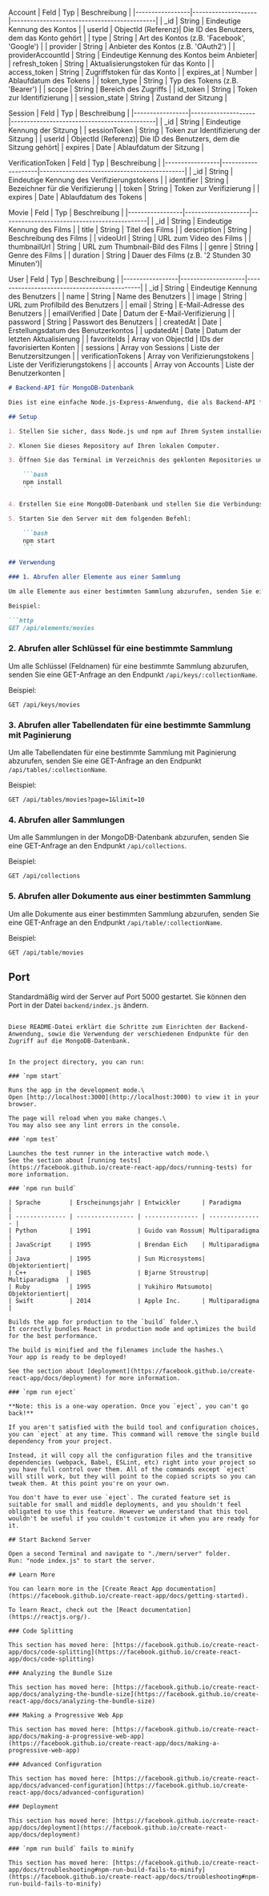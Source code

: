 
Account
| Feld            | Typ                | Beschreibung                                |
|-----------------|--------------------|---------------------------------------------|
| _id             | String             | Eindeutige Kennung des Kontos               |
| userId          | ObjectId (Referenz)| Die ID des Benutzers, dem das Konto gehört  |
| type            | String             | Art des Kontos (z.B. 'Facebook', 'Google') |
| provider        | String             | Anbieter des Kontos (z.B. 'OAuth2')        |
| providerAccountId | String           | Eindeutige Kennung des Kontos beim Anbieter|
| refresh_token   | String             | Aktualisierungstoken für das Konto          |
| access_token    | String             | Zugriffstoken für das Konto                 |
| expires_at      | Number             | Ablaufdatum des Tokens                      |
| token_type      | String             | Typ des Tokens (z.B. 'Bearer')             |
| scope           | String             | Bereich des Zugriffs                        |
| id_token        | String             | Token zur Identifizierung                    |
| session_state   | String             | Zustand der Sitzung                         |

Session
| Feld            | Typ                | Beschreibung                                |
|-----------------|--------------------|---------------------------------------------|
| _id             | String             | Eindeutige Kennung der Sitzung              |
| sessionToken    | String             | Token zur Identifizierung der Sitzung       |
| userId          | ObjectId (Referenz)| Die ID des Benutzers, dem die Sitzung gehört|
| expires         | Date               | Ablaufdatum der Sitzung                     |

VerificationToken
| Feld            | Typ                | Beschreibung                                |
|-----------------|--------------------|---------------------------------------------|
| _id             | String             | Eindeutige Kennung des Verifizierungstokens |
| identifier      | String             | Bezeichner für die Verifizierung            |
| token           | String             | Token zur Verifizierung                      |
| expires         | Date               | Ablaufdatum des Tokens                      |

Movie
| Feld            | Typ                | Beschreibung                                |
|-----------------|--------------------|---------------------------------------------|
| _id             | String             | Eindeutige Kennung des Films                |
| title           | String             | Titel des Films                             |
| description     | String             | Beschreibung des Films                      |
| videoUrl        | String             | URL zum Video des Films                     |
| thumbnailUrl    | String             | URL zum Thumbnail-Bild des Films            |
| genre           | String             | Genre des Films                             |
| duration        | String             | Dauer des Films (z.B. '2 Stunden 30 Minuten')|

User
| Feld            | Typ                | Beschreibung                                |
|-----------------|--------------------|---------------------------------------------|
| _id             | String             | Eindeutige Kennung des Benutzers            |
| name            | String             | Name des Benutzers                          |
| image           | String             | URL zum Profilbild des Benutzers            |
| email           | String             | E-Mail-Adresse des Benutzers                |
| emailVerified   | Date               | Datum der E-Mail-Verifizierung              |
| password        | String             | Passwort des Benutzers                      |
| createdAt       | Date               | Erstellungsdatum des Benutzerkontos         |
| updatedAt       | Date               | Datum der letzten Aktualisierung            |
| favoriteIds     | Array von ObjectId | IDs der favorisierten Konten                |
| sessions        | Array von Sessions | Liste der Benutzersitzungen                 |
| verificationTokens | Array von Verifizierungstokens | Liste der Verifizierungstokens          |
| accounts        | Array von Accounts | Liste der Benutzerkonten                    |


```markdown
# Backend-API für MongoDB-Datenbank

Dies ist eine einfache Node.js-Express-Anwendung, die als Backend-API für eine MongoDB-Datenbank dient. Sie enthält Endpunkte zum Abrufen von Daten aus verschiedenen Sammlungen der MongoDB-Datenbank.

## Setup

1. Stellen Sie sicher, dass Node.js und npm auf Ihrem System installiert sind.

2. Klonen Sie dieses Repository auf Ihren lokalen Computer.

3. Öffnen Sie das Terminal im Verzeichnis des geklonten Repositories und führen Sie den folgenden Befehl aus, um die Abhängigkeiten zu installieren:

    ```bash
    npm install
    ```

4. Erstellen Sie eine MongoDB-Datenbank und stellen Sie die Verbindungs-URI in der Datei `backend/index.js` ein.

5. Starten Sie den Server mit dem folgenden Befehl:

    ```bash
    npm start
    ```

## Verwendung

### 1. Abrufen aller Elemente aus einer Sammlung

Um alle Elemente aus einer bestimmten Sammlung abzurufen, senden Sie eine GET-Anfrage an den Endpunkt `/api/elements/:collectionName`.

Beispiel:

```http
GET /api/elements/movies
```

### 2. Abrufen aller Schlüssel für eine bestimmte Sammlung

Um alle Schlüssel (Feldnamen) für eine bestimmte Sammlung abzurufen, senden Sie eine GET-Anfrage an den Endpunkt `/api/keys/:collectionName`.

Beispiel:

```http
GET /api/keys/movies
```

### 3. Abrufen aller Tabellendaten für eine bestimmte Sammlung mit Paginierung

Um alle Tabellendaten für eine bestimmte Sammlung mit Paginierung abzurufen, senden Sie eine GET-Anfrage an den Endpunkt `/api/tables/:collectionName`.

Beispiel:

```http
GET /api/tables/movies?page=1&limit=10
```

### 4. Abrufen aller Sammlungen

Um alle Sammlungen in der MongoDB-Datenbank abzurufen, senden Sie eine GET-Anfrage an den Endpunkt `/api/collections`.

Beispiel:

```http
GET /api/collections
```

### 5. Abrufen aller Dokumente aus einer bestimmten Sammlung

Um alle Dokumente aus einer bestimmten Sammlung abzurufen, senden Sie eine GET-Anfrage an den Endpunkt `/api/table/:collectionName`.

Beispiel:

```http
GET /api/table/movies
```

## Port

Standardmäßig wird der Server auf Port 5000 gestartet. Sie können den Port in der Datei `backend/index.js` ändern.

```

Diese README-Datei erklärt die Schritte zum Einrichten der Backend-Anwendung, sowie die Verwendung der verschiedenen Endpunkte für den Zugriff auf die MongoDB-Datenbank.


In the project directory, you can run:

### `npm start`

Runs the app in the development mode.\
Open [http://localhost:3000](http://localhost:3000) to view it in your browser.

The page will reload when you make changes.\
You may also see any lint errors in the console.

### `npm test`

Launches the test runner in the interactive watch mode.\
See the section about [running tests](https://facebook.github.io/create-react-app/docs/running-tests) for more information.

### `npm run build`

| Sprache        | Erscheinungsjahr | Entwickler      | Paradigma       |
| -------------- | ---------------- | --------------- | --------------- |
| Python         | 1991             | Guido van Rossum| Multiparadigma  |
| JavaScript     | 1995             | Brendan Eich    | Multiparadigma  |
| Java           | 1995             | Sun Microsystems| Objektorientiert|
| C++            | 1985             | Bjarne Stroustrup| Multiparadigma  |
| Ruby           | 1995             | Yukihiro Matsumoto| Objektorientiert|
| Swift          | 2014             | Apple Inc.      | Multiparadigma  |

Builds the app for production to the `build` folder.\
It correctly bundles React in production mode and optimizes the build for the best performance.

The build is minified and the filenames include the hashes.\
Your app is ready to be deployed!

See the section about [deployment](https://facebook.github.io/create-react-app/docs/deployment) for more information.

### `npm run eject`

**Note: this is a one-way operation. Once you `eject`, you can't go back!**

If you aren't satisfied with the build tool and configuration choices, you can `eject` at any time. This command will remove the single build dependency from your project.

Instead, it will copy all the configuration files and the transitive dependencies (webpack, Babel, ESLint, etc) right into your project so you have full control over them. All of the commands except `eject` will still work, but they will point to the copied scripts so you can tweak them. At this point you're on your own.

You don't have to ever use `eject`. The curated feature set is suitable for small and middle deployments, and you shouldn't feel obligated to use this feature. However we understand that this tool wouldn't be useful if you couldn't customize it when you are ready for it.

## Start Backend Server

Open a second Terminal and navigate to "./mern/server" folder.
Run: "node index.js" to start the server.

## Learn More

You can learn more in the [Create React App documentation](https://facebook.github.io/create-react-app/docs/getting-started).

To learn React, check out the [React documentation](https://reactjs.org/).

### Code Splitting

This section has moved here: [https://facebook.github.io/create-react-app/docs/code-splitting](https://facebook.github.io/create-react-app/docs/code-splitting)

### Analyzing the Bundle Size

This section has moved here: [https://facebook.github.io/create-react-app/docs/analyzing-the-bundle-size](https://facebook.github.io/create-react-app/docs/analyzing-the-bundle-size)

### Making a Progressive Web App

This section has moved here: [https://facebook.github.io/create-react-app/docs/making-a-progressive-web-app](https://facebook.github.io/create-react-app/docs/making-a-progressive-web-app)

### Advanced Configuration

This section has moved here: [https://facebook.github.io/create-react-app/docs/advanced-configuration](https://facebook.github.io/create-react-app/docs/advanced-configuration)

### Deployment

This section has moved here: [https://facebook.github.io/create-react-app/docs/deployment](https://facebook.github.io/create-react-app/docs/deployment)

### `npm run build` fails to minify

This section has moved here: [https://facebook.github.io/create-react-app/docs/troubleshooting#npm-run-build-fails-to-minify](https://facebook.github.io/create-react-app/docs/troubleshooting#npm-run-build-fails-to-minify)
